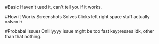 #Basic
Haven't used it, can't tell you if it works.

#How it Works
Screenshots
Solves
Clicks left right space stuff
actually solves it

#Probabal Issues
Onllllyyyy issue might be too fast keypresses idk, other than that nothing.
